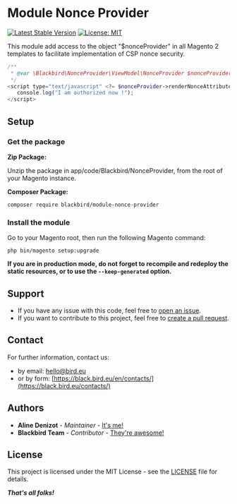 # Module Nonce Provider

[![Latest Stable Version](https://img.shields.io/packagist/v/blackbird/module-nonce-provider.svg?style=flat-square)](https://packagist.org/packages/blackbird/module-nonce-provider)
[![License: MIT](https://img.shields.io/github/license/blackbird-agency/module-nonce-provider.svg?style=flat-square)](./LICENSE)

This module add access to the object "$nonceProvider" in all Magento 2 templates to facilitate implementation of CSP nonce security.

```php
/**
 * @var \Blackbird\NonceProvider\ViewModel\NonceProvider $nonceProvider
 */
<script type="text/javascript" <?= $nonceProvider->renderNonceAttribute() ?> >
   console.log("I am authorized now !");
</script>
```

## Setup

### Get the package

**Zip Package:**

Unzip the package in app/code/Blackbird/NonceProvider, from the root of your Magento instance.

**Composer Package:**

```
composer require blackbird/module-nonce-provider
```

### Install the module

Go to your Magento root, then run the following Magento command:

```
php bin/magento setup:upgrade
```

**If you are in production mode, do not forget to recompile and redeploy the static resources, or to use the `--keep-generated` option.**

## Support

- If you have any issue with this code, feel free to [open an issue](https://github.com/blackbird-agency/module-nonce-provider/issues/new).
- If you want to contribute to this project, feel free to [create a pull request](https://github.com/blackbird-agency/module-nonce-provider/compare).

## Contact

For further information, contact us:

- by email: hello@bird.eu
- or by form: [https://black.bird.eu/en/contacts/](https://black.bird.eu/contacts/)

## Authors

- **Aline Denizot** - *Maintainer* - [It's me!](https://github.com/AlineBird)
- **Blackbird Team** - *Contributor* - [They're awesome!](https://github.com/blackbird-agency)

## License

This project is licensed under the MIT License - see the [LICENSE](LICENSE) file for details.

***That's all folks!***
